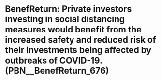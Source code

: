 # BenefReturn: __Private investors investing in social distancing measures would benefit from the increased safety and reduced risk of their investments being affected by outbreaks of COVID-19.__ (PBN__BenefReturn_676)

